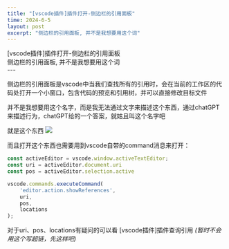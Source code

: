 ```yaml
---
title: "[vscode插件]插件打开-侧边栏的引用面板"
time: 2024-6-5
layout: post
excerpt: "侧边栏的引用面板, 并不是我想要用这个词"
---
```


<div class='blog-title'>[vscode插件]插件打开-侧边栏的引用面板</div>

<div class='blog-head'>侧边栏的引用面板, 并不是我想要用这个词</div>
---

侧边栏的引用面板是vscode中当我们查找所有的引用时，会在当前的工作区的代码处打开一个小窗口，包含代码的预览和引用树，并可以直接修改目标文件

并不是我想要用这个名字，而是我无法通过文字来描述这个东西，通过chatGPT来描述行为，chatGPT给的一个答案，就姑且叫这个名字吧

就是这个东西
<a target='_blank' href='../../../imgs/vscode/tool/cmd/1.png'><img src="../../../imgs/vscode/tool/cmd/1.png"></a>


而且打开这个东西也需要用到vscode自带的command消息来打开：

```typescript
const activeEditor = vscode.window.activeTextEditor;
const uri = activeEditor.document.uri
const pos = activeEditor.selection.active

vscode.commands.executeCommand(
    'editor.action.showReferences',
    uri,
    pos,
    locations
);
```

对于uri、pos、locations有疑问的可以看  [vscode插件]插件查询引用 _(暂时不会用这个写超链，先这样吧)_